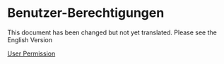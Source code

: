 <!-- add-breadcrumbs -->
# Benutzer-Berechtigungen

This document has been changed but not yet translated. Please see the English Version

<a href="/docs/epaas/user/manual/en/setting-up/users-and-permissions/user-permissions">User Permission</a>

